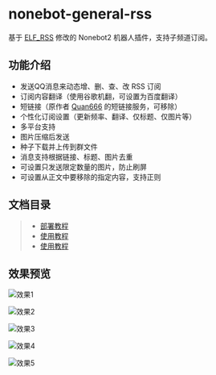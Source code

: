 # nonebot-general-rss

基于 [ELF_RSS](https://github.com/Quan666/ELF_RSS) 修改的 Nonebot2 机器人插件，支持子频道订阅。

## 功能介绍

* 发送QQ消息来动态增、删、查、改 RSS 订阅
* 订阅内容翻译（使用谷歌机翻，可设置为百度翻译）
* 短链接（原作者 [Quan666](https://github.com/Quan666/ELF_RSS) 的短链接服务，可移除）
* 个性化订阅设置（更新频率、翻译、仅标题、仅图片等）
* 多平台支持
* 图片压缩后发送
* 种子下载并上传到群文件
* 消息支持根据链接、标题、图片去重
* 可设置只发送限定数量的图片，防止刷屏
* 可设置从正文中要移除的指定内容，支持正则

## 文档目录

> * [部署教程](docs/部署教程.md)
> * [使用教程](docs/使用教程.md)
> * [使用教程](docs/更新日志.md)

## 效果预览

![效果1](https://cdn.jsdelivr.net/gh/mobyw/images@main/Screenshots/Screenshot_2.jpg)

![效果2](https://cdn.jsdelivr.net/gh/mobyw/images@main/Screenshots/Screenshot_3.jpg)

![效果3](https://cdn.jsdelivr.net/gh/mobyw/images@main/Screenshots/Screenshot_4.jpg)

![效果4](https://cdn.jsdelivr.net/gh/mobyw/images@main/Screenshots/Screenshot_5.jpg)

![效果5](https://cdn.jsdelivr.net/gh/mobyw/images@main/Screenshots/Screenshot_6.jpg)

